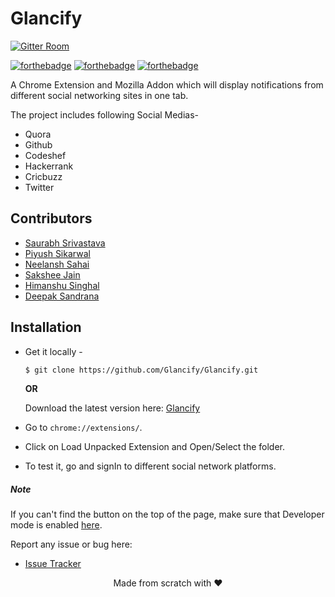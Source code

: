 

# Glancify
[![Gitter Room](https://badges.gitter.im/Join%20Chat.svg)](https://gitter.im/Glancify-Organisation/Lobby)

[![forthebadge](http://forthebadge.com/images/badges/built-with-love.svg)](http://forthebadge.com)
[![forthebadge](http://forthebadge.com/images/badges/uses-js.svg)](http://forthebadge.com)
[![forthebadge](http://forthebadge.com/images/badges/makes-people-smile.svg)](http://forthebadge.com)

A Chrome Extension and Mozilla Addon which will display notifications from different social networking sites in one tab.

The project includes following Social Medias-

* Quora
* Github
* Codeshef
* Hackerrank
* Cricbuzz
* Twitter

## Contributors
* [Saurabh Srivastava](https://github.com/simsausaurabh)
* [Piyush Sikarwal](https://github.com/psikarwal/)
* [Neelansh Sahai](https://github.com/neelanshsahai)
* [Sakshee Jain](https://github.com/sakshee-19)
* [Himanshu Singhal](https://github.com/himanshusn)
* [Deepak Sandrana](https://github.com/DeepakSandy)







## Installation

 - Get it locally -
   ```sh
   $ git clone https://github.com/Glancify/Glancify.git
   ```

   **OR**

   Download the latest version here: [Glancify](https://codeload.github.com/Glancify/Glancify/zip/master)

 - Go to `chrome://extensions/`.
 - Click on Load Unpacked Extension and Open/Select the folder.


 - To test it, go and signIn to different social network platforms.


##### Note

If you can't find the button on the top of the page, make sure that Developer mode is enabled [here](https://developer.chrome.com/extensions/faq#faq-dev-01).

Report any issue or bug here:
* [Issue Tracker](https://github.com/Glancify/Glancify/issues)

<p align="center"> Made from scratch with ❤ </p>
